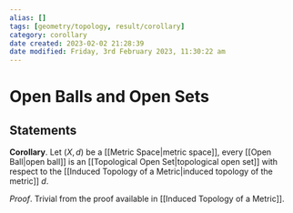 ```yaml
---
alias: []
tags: [geometry/topology, result/corollary]
category: corollary
date created: 2023-02-02 21:28:39
date modified: Friday, 3rd February 2023, 11:30:22 am
---
```


# Open Balls and Open Sets

## Statements

**Corollary**. Let $(X, d)$ be a [[Metric Space|metric space]], every [[Open Ball|open ball]] is an [[Topological Open Set|topological open set]] with respect to the [[Induced Topology of a Metric|induced topology of the metric]] $d$.

_Proof_. Trivial from the proof available in [[Induced Topology of a Metric]].

